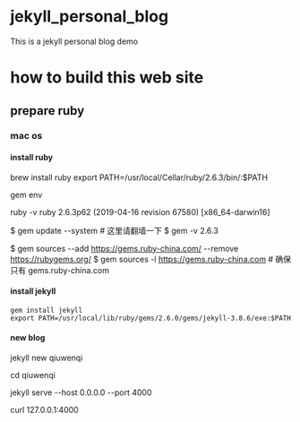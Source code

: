 # jekyll_personal_blog
This is a jekyll personal blog demo


# how to build this web site
## prepare ruby

### mac os

#### install ruby

brew install ruby
export PATH=/usr/local/Cellar/ruby/2.6.3/bin/:$PATH

gem env

ruby -v
ruby 2.6.3p62 (2019-04-16 revision 67580) [x86_64-darwin16]

$ gem update --system # 这里请翻墙一下
$ gem -v
2.6.3

$ gem sources --add https://gems.ruby-china.com/ --remove https://rubygems.org/
$ gem sources -l
https://gems.ruby-china.com # 确保只有 gems.ruby-china.com

#### install jekyll
```
gem install jekyll
export PATH=/usr/local/lib/ruby/gems/2.6.0/gems/jekyll-3.8.6/exe:$PATH
```

#### new blog

jekyll new qiuwenqi

cd qiuwenqi

jekyll serve --host 0.0.0.0 --port 4000

curl 127.0.0.1:4000


